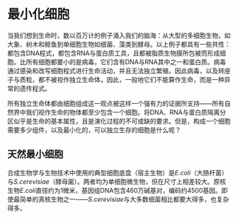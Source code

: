# 最小化细胞

当我们想到生命时，数以百万计的例子涌入我们的脑海：从大型的多细胞生物，如大象、树木和鲸鱼到单细胞生物如细菌、藻类到酵母。以上例子都具有一些共性：都包含DNA程式，都包含RNA与蛋白质工具，且都被脂质生物膜所包被而形成细胞。比所有细胞都要小的是病毒，它们含有DNA与RNA其中之一和蛋白质。病毒通过感染和改写细胞程式进行生命活动，并且无法独立繁殖。因此病毒，以及转座子与质粒，都不被视作独立生命体，因此，一般地它们不能算作生命，而是一种异常的遗传程式。

所有独立生命体都由细胞组成这一观点被这样一个强有力的证据所支持——所有自然界中我们视作生命的物体都至少包含一个细胞。将DNA、RNA与蛋白质隔离分区似乎是生命的基本属性，且是演化过程的不可或缺的要求。但是，构成一个细胞需要多少组件，以及最小化的，可以独立生存的细胞是什么呢？

## 天然最小细胞

合成生物学与生物技术中使用的典型细胞底盘（宿主生物）是*E.coli*（大肠杆菌）与*S.cerevisiae*（酵母菌）。两者均为单细胞微生物，但在尺寸上相差较大。原核生物*E.coli*直径约为1微米，基因组DNA包含460万碱基对，编码约4500基因。即使最简单的真核生物之一——*S.cerevisiae*与大多数细菌相比都要大得多，也复杂得多。
